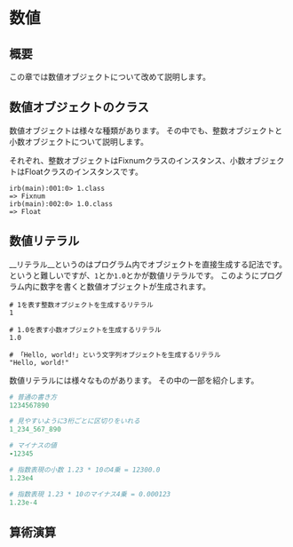 # 数値
## 概要
この章では数値オブジェクトについて改めて説明します。

## 数値オブジェクトのクラス
数値オブジェクトは様々な種類があります。
その中でも、整数オブジェクトと小数オブジェクトについて説明します。

それぞれ、整数オブジェクトはFixnumクラスのインスタンス、小数オブジェクトはFloatクラスのインスタンスです。

```irb
irb(main):001:0> 1.class
=> Fixnum
irb(main):002:0> 1.0.class
=> Float
```

## 数値リテラル
__リテラル__というのはプログラム内でオブジェクトを直接生成する記法です。
というと難しいですが、`1`とか`1.0`とかが数値リテラルです。
このようにプログラム内に数字を書くと数値オブジェクトが生成されます。

```
# 1を表す整数オブジェクトを生成するリテラル
1

# 1.0を表す小数オブジェクトを生成するリテラル
1.0

# 「Hello, world!」という文字列オブジェクトを生成するリテラル
"Hello, world!"
```

数値リテラルには様々なものがあります。
その中の一部を紹介します。

```ruby
# 普通の書き方
1234567890

# 見やすいように3桁ごとに区切りをいれる
1_234_567_890

# マイナスの値
-12345

# 指数表現の小数 1.23 * 10の4乗 = 12300.0
1.23e4

# 指数表現 1.23 * 10のマイナス4乗 = 0.000123
1.23e-4
```

## 算術演算
